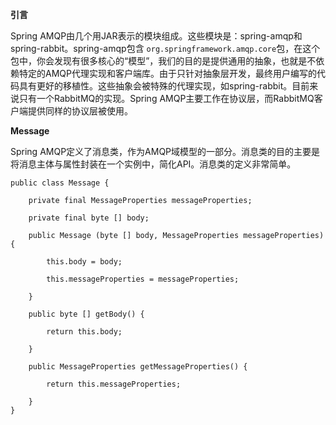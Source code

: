 **引言**

Spring AMQP由几个用JAR表示的模块组成。这些模块是：spring-amqp和spring-rabbit。spring-amqp包含 `org.springframework.amqp.core`包，在这个包中，你会发现有很多核心的“模型”，我们的目的是提供通用的抽象，也就是不依赖特定的AMQP代理实现和客户端库。由于只针对抽象层开发，最终用户编写的代码具有更好的移植性。这些抽象会被特殊的代理实现，如spring-rabbit。目前来说只有一个RabbitMQ的实现。Spring AMQP主要工作在协议层，而RabbitMQ客户端提供同样的协议层被使用。

**Message**

Spring AMQP定义了消息类，作为AMQP域模型的一部分。消息类的目的主要是将消息主体与属性封装在一个实例中，简化API。消息类的定义非常简单。

```
public class Message {

	private final MessageProperties messageProperties;
	
	private final byte [] body;
	
	public Message (byte [] body, MessageProperties messageProperties) {
	
		this.body = body;
		
		this.messageProperties = messageProperties;
	
	}

	public byte [] getBody() {
	
		return this.body;
	
	}
	
	public MessageProperties getMessageProperties() {
	
		return this.messageProperties;
	
	}
}
```


